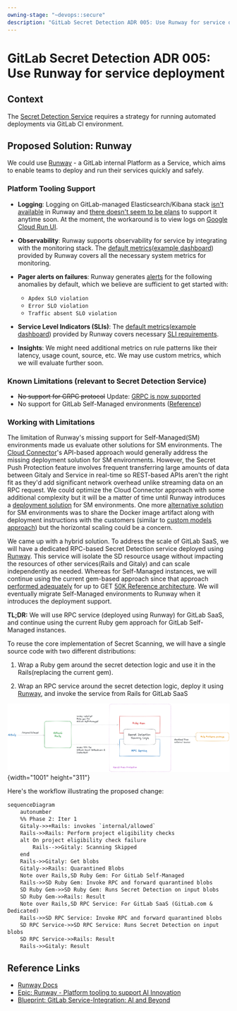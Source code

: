 ```yaml
---
owning-stage: "~devops::secure"
description: "GitLab Secret Detection ADR 005: Use Runway for service deployment"
---
```


# GitLab Secret Detection ADR 005: Use Runway for service deployment

## Context

The [Secret Detection Service](004_secret_detection_scanner_service.md) requires a strategy for running automated
deployments via GitLab CI environment.

## Proposed Solution: Runway

We could use [Runway](https://gitlab.com/gitlab-com/gl-infra/platform/runway#runway) - a GitLab internal Platform as a
Service, which aims to enable teams to deploy and run their services quickly and safely.

### Platform Tooling Support

- **Logging**: Logging on GitLab-managed Elasticsearch/Kibana stack [isn't available](https://gitlab.com/gitlab-com/gl-infra/platform/runway/team/-/issues/84#top)
in Runway and [there doesn't seem to be plans](https://gitlab.com/gitlab-com/gl-infra/platform/runway/team/-/issues/84#note_1691419608) to support it anytime soon. At the moment, the workaround is to view
logs on [Google Cloud Run UI](https://cloud.google.com/run/docs/logging).

- **Observability**: Runway supports observability for service by integrating with the monitoring stack. The
[default metrics](https://docs.runway.gitlab.com/reference/observability/#dashboards)([example dashboard](https://dashboards.gitlab.net/d/runway-service/runway3a-runway-service-metrics?orgId=1)) provided by Runway covers all the necessary system metrics for
monitoring.

- **Pager alerts on failures**: Runway generates [alerts](https://docs.runway.gitlab.com/reference/observability/#alerts) for the following anomalies by default, which we believe
are sufficient to get started with:

  - `Apdex SLO violation`
  - `Error SLO violation`
  - `Traffic absent SLO violation`

- **Service Level Indicators (SLIs)**: The [default metrics](https://docs.runway.gitlab.com/reference/observability/#dashboards)([example dashboard](https://dashboards.gitlab.net/d/runway-service/runway3a-runway-service-metrics?orgId=1)) provided by Runway covers
necessary [SLI requirements](004_secret_detection_scanner_service.md#service-level-indicatorsslis).

- **Insights**: We might need additional metrics on rule patterns like their latency, usage count, source, etc. We may
use custom metrics, which we will evaluate further soon.

### Known Limitations (relevant to Secret Detection Service)

- ~~No support for GRPC protocol~~ Update: [GRPC is now supported](https://gitlab.com/gitlab-com/gl-infra/platform/runway/runwayctl/-/merge_requests/421#note_1934369305)
- No support for GitLab Self-Managed environments ([Reference](https://gitlab.com/gitlab-com/gl-infra/platform/runway/team/-/issues/236))

### Working with Limitations

The limitation of Runway's missing support for Self-Managed(SM) environments made us evaluate other solutions for SM
environments. The [Cloud Connector](../../cloud_connector/index.md)'s API-based approach would generally address the missing deployment solution
for SM environments. However, the Secret Push Protection feature involves frequent transferring large amounts of data between
Gitaly and Service in real-time so REST-based APIs aren't the right fit as they'd add significant network overhead
unlike streaming data on an RPC request. We could optimize the Cloud Connector approach with some additional complexity but it will be a matter of time
until Runway introduces a [deployment solution](https://gitlab.com/gitlab-com/gl-infra/platform/runway/team/-/issues/236)
for SM environments. One more [alternative solution](https://gitlab.com/gitlab-org/gitlab/-/issues/462359#note_1913306661) for SM environments was to share the Docker image artifact
along with deployment instructions with the customers (similar to [custom models approach](../../custom_models/index.md#ai-gateway-deployment)) but the horizontal
scaling could be a concern.

We came up with a hybrid solution. To address the scale of GitLab SaaS, we will have a dedicated RPC-based Secret
Detection service deployed using [Runway](https://gitlab.com/gitlab-com/gl-infra/platform/runway). This service will isolate the SD resource usage without impacting the
resources of other services(Rails and Gitaly) and can scale independently as needed. Whereas for Self-Managed instances,
we will continue using the current gem-based approach since that approach [performed adequately](https://gitlab.com/gitlab-org/gitlab/-/issues/431076#note_1755614298 "Enable/gather metrics - latency, memory, cpu, etc.")
for up to GET [50K Reference architecture](https://gitlab.com/gitlab-org/quality/performance/-/wikis/Benchmarks/Latest/50k). We will eventually migrate Self-Managed environments to Runway when it
introduces the deployment support.

**TL;DR:** We will use RPC service (deployed using Runway) for GitLab SaaS, and continue using the current Ruby gem
approach for GitLab Self-Managed instances.

To reuse the core implementation of Secret Scanning, we will have a single source code with two different distributions:

1. Wrap a Ruby gem around the secret detection logic and use it in the Rails(replacing the current gem).

1. Wrap an RPC service around the secret detection logic, deploy it using [Runway](https://gitlab.com/gitlab-com/gl-infra/platform/runway), and invoke the service from Rails for GitLab SaaS

![rpc_service.png](../img/004_rpc_service.jpg){width="1001" height="311"}

Here's the workflow illustrating the proposed change:

```mermaid
sequenceDiagram
    autonumber
    %% Phase 2: Iter 1
    Gitaly->>+Rails: invokes `internal/allowed`
    Rails->>Rails: Perform project eligibility checks
    alt On project eligibility check failure
        Rails-->>Gitaly: Scanning Skipped
    end
    Rails->>Gitaly: Get blobs
    Gitaly->>Rails: Quarantined Blobs
    Note over Rails,SD Ruby Gem: For GitLab Self-Managed
    Rails->>SD Ruby Gem: Invoke RPC and forward quarantined blobs
    SD Ruby Gem->>SD Ruby Gem: Runs Secret Detection on input blobs
    SD Ruby Gem->>Rails: Result
    Note over Rails,SD RPC Service: For GitLab SaaS (GitLab.com & Dedicated)
    Rails->>SD RPC Service: Invoke RPC and forward quarantined blobs
    SD RPC Service->>SD RPC Service: Runs Secret Detection on input blobs
    SD RPC Service->>Rails: Result
    Rails->>Gitaly: Result
```

## Reference Links

- [Runway Docs](https://runway.gitlab.com/)
- [Epic: Runway - Platform tooling to support AI Innovation](https://gitlab.com/groups/gitlab-com/gl-infra/-/epics/969)
- [Blueprint: GitLab Service-Integration: AI and Beyond](../../../blueprints/gitlab_ml_experiments/index.md)
